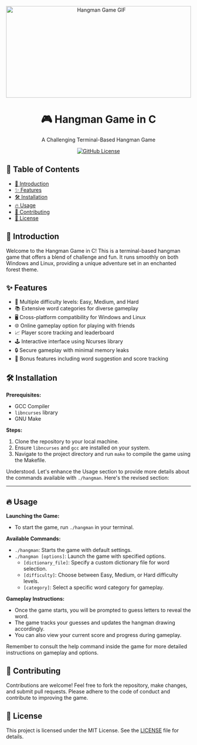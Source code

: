<div align="center">
  <img src="https://media.giphy.com/media/3o6Mb6zsfA7xoL6S2I/giphy.gif" alt="Hangman Game GIF" width="100%" height="250">
  <h1>🎮 Hangman Game in C</h1>
  <p>A Challenging Terminal-Based Hangman Game</p>

  [![GitHub License](https://img.shields.io/badge/license-MIT-blue.svg)](https://opensource.org/licenses/MIT)
</div>

## 📜 Table of Contents

- [🚀 Introduction](#-introduction)
- [✨ Features](#-features)
- [🛠️ Installation](#%EF%B8%8F-installation)
- [🔥 Usage](#-usage)
- [🤝 Contributing](#-contributing)
- [📝 License](#-license)

## 🚀 Introduction

Welcome to the Hangman Game in C! This is a terminal-based hangman game that offers a blend of challenge and fun. It runs smoothly on both Windows and Linux, providing a unique adventure set in an enchanted forest theme.

## ✨ Features

- 🌟 Multiple difficulty levels: Easy, Medium, and Hard
- 📚 Extensive word categories for diverse gameplay
- 🖥️ Cross-platform compatibility for Windows and Linux
- 🌐 Online gameplay option for playing with friends
- 📈 Player score tracking and leaderboard
- 🕹️ Interactive interface using Ncurses library
- 🔒 Secure gameplay with minimal memory leaks
- 🎯 Bonus features including word suggestion and score tracking

## 🛠️ Installation

**Prerequisites:**
- GCC Compiler
- `libncurses` library
- GNU Make

**Steps:**
1. Clone the repository to your local machine.
2. Ensure `libncurses` and `gcc` are installed on your system.
3. Navigate to the project directory and run `make` to compile the game using the Makefile.

Understood. Let's enhance the Usage section to provide more details about the commands available with `./hangman`. Here's the revised section:

---

## 🔥 Usage

**Launching the Game:**
- To start the game, run `./hangman` in your terminal.

**Available Commands:**
- `./hangman`: Starts the game with default settings.
- `./hangman [options]`: Launch the game with specified options.
  - `[dictionary_file]`: Specify a custom dictionary file for word selection.
  - `[difficulty]`: Choose between Easy, Medium, or Hard difficulty levels.
  - `[category]`: Select a specific word category for gameplay.

**Gameplay Instructions:**
- Once the game starts, you will be prompted to guess letters to reveal the word.
- The game tracks your guesses and updates the hangman drawing accordingly.
- You can also view your current score and progress during gameplay.

Remember to consult the help command inside the game for more detailed instructions on gameplay and options.

## 🤝 Contributing

Contributions are welcome! Feel free to fork the repository, make changes, and submit pull requests. Please adhere to the code of conduct and contribute to improving the game.

## 📝 License

This project is licensed under the MIT License. See the [LICENSE](LICENSE) file for details.